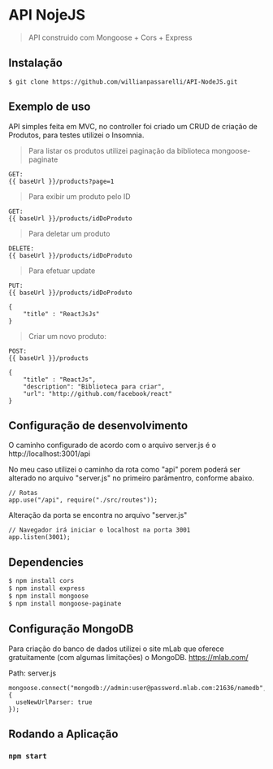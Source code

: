 # API NojeJS

> API construido com Mongoose + Cors + Express

## Instalação
```
$ git clone https://github.com/willianpassarelli/API-NodeJS.git
```

## Exemplo de uso

API simples feita em MVC, no controller foi criado um CRUD de criação de Produtos, para testes utilizei o Insomnia.

> Para listar os produtos utilizei paginação da biblioteca mongoose-paginate
```
GET:
{{ baseUrl }}/products?page=1
```

> Para exibir um produto pelo ID
```
GET:
{{ baseUrl }}/products/idDoProduto
```

> Para deletar um produto
```
DELETE:
{{ baseUrl }}/products/idDoProduto

```
> Para efetuar update
```
PUT:
{{ baseUrl }}/products/idDoProduto
```
```
{
	"title" : "ReactJsJs"
}
```

> Criar um novo produto:
```
POST:
{{ baseUrl }}/products
```
```
{
	"title" : "ReactJs",
	"description": "Biblioteca para criar",
	"url": "http://github.com/facebook/react"
}
```
## Configuração de desenvolvimento
O caminho configurado de acordo com o arquivo server.js é o  http://localhost:3001/api

No meu caso utilizei o caminho da rota como "api" porem poderá ser alterado no arquivo "server.js" no primeiro parâmentro, conforme abaixo.
```
// Rotas
app.use("/api", require("./src/routes"));
```

Alteração da porta se encontra no arquivo "server.js"
```
// Navegador irá iniciar o localhost na porta 3001
app.listen(3001);
```

## Dependencies

```sh
$ npm install cors
$ npm install express
$ npm install mongoose
$ npm install mongoose-paginate
```

## Configuração MongoDB

Para criação do banco de dados utilizei o site mLab que oferece gratuitamente (com algumas limitações) o MongoDB.
https://mlab.com/

Path: server.js

```
mongoose.connect("mongodb://admin:user@password.mlab.com:21636/namedb", {
  useNewUrlParser: true
});
```

## Rodando a Aplicação

### `npm start`
